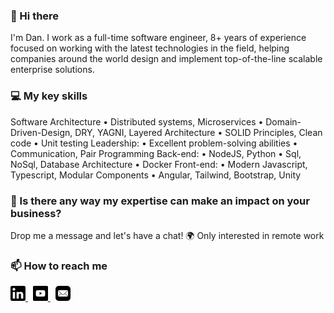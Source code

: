 ### 👋 Hi there

I'm Dan. I work as a full-time software engineer, 8+ years of experience focused on working with the latest technologies in the field, helping companies around the world design and implement top-of-the-line scalable enterprise solutions.

### 💻 My key skills

Software Architecture
• Distributed systems, Microservices
• Domain-Driven-Design, DRY, YAGNI, Layered Architecture
• SOLID Principles, Clean code
• Unit testing
Leadership:
• Excellent problem-solving abilities
• Communication, Pair Programming
Back-end:
• NodeJS, Python
• Sql, NoSql, Database Architecture
• Docker
Front-end:
• Modern Javascript, Typescript, Modular Components
• Angular, Tailwind, Bootstrap, Unity

### 🤝 Is there any way my expertise can make an impact on your business?

Drop me a message and let's have a chat!
🌍 Only interested in remote work

### 📫 How to reach me

<a href="https://www.linkedin.com/in/danfleser/" title="Follow me on LinkedIn">
  <img
    width="24"
    alt="Follow me on LinkedIn"
    src="https://raw.githubusercontent.com/danfleser/danfleser/master/assets/icons/linkedin.png"
  />
</a>
&nbsp;
<a href="https://danfleser.com" title="Follow my posts">
  <img
    width="24"
    alt="Follow my posts"
    src="https://raw.githubusercontent.com/danfleser/danfleser/master/assets/icons/yt.png"
  />
</a>
&nbsp;
<a href="mailto:danfleser.dev@gmail.com" title="Email me on GMail">
  <img
    width="24"
    alt="Email me on GMail"
    src="https://raw.githubusercontent.com/danfleser/danfleser/master/assets/icons/email.png"
  />
</a>

